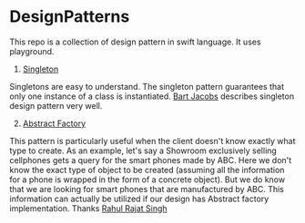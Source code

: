 # DesignPatterns
This repo is a collection of design pattern in swift language. It uses playground.

1. <a href="https://github.com/Schabaani/DesignPatters/tree/master/singleton/Singleton.playground"> Singleton</a>

Singletons are easy to understand. The singleton pattern guarantees that only one instance of a class is instantiated. <a href="https://cocoacasts.com/what-is-a-singleton-and-how-to-create-one-in-swift/"> Bart Jacobs</a> describes singleton design pattern very well.

2. <a href="https://github.com/Schabaani/DesignPatterns/tree/master/abstractFactory/abstractFactroy.playground">Abstract Factory</a>

This pattern is particularly useful when the client doesn't know exactly what type to create. As an example, let's say a Showroom exclusively selling cellphones gets a query for the smart phones made by ABC. Here we don't know the exact type of object to be created (assuming all the information for a phone is wrapped in the form of a concrete object). But we do know that we are looking for smart phones that are manufactured by ABC. This information can actually be utilized if our design has Abstract factory implementation. Thanks <a href="https://www.codeproject.com/Articles/328373/Understanding-and-Implementing-Abstract-Factory-Pa">Rahul Rajat Singh</a>
